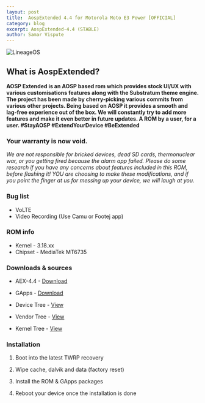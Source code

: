 ```yaml
---
layout: post
title:  AospExtended 4.4 for Motorola Moto E3 Power [OFFICIAL]
category: blog
excerpt: AospExtended-4.4 (STABLE)
author: Samar Vispute
---
```


![LineageOS](http://samarv-121.github.io/images/aex_logo.png)

## What is AospExtended?
**AOSP Extended is an AOSP based rom which provides stock UI/UX with various customisations features along with the Substratum theme engine. The project has been made by cherry-picking various commits from various other projects. Being based on AOSP it provides a smooth and lag-free experience out of the box. We will constantly try to add more features and make it even better in future updates. A ROM by a user, for a user. #StayAOSP #ExtendYourDevice #BeExtended**

### Your warranty is now void.
_We are not responsible for bricked devices, dead SD cards, thermonuclear war, or you getting fired because the alarm app failed.
Please do some research if you have any concerns about features included in this ROM, before flashing it!
YOU are choosing to make these modifications, and if you point the finger at us for messing up your device, we will laugh at you._

### Bug list
* VoLTE
* Video Recording (Use Camu or Footej app)

### ROM info
* Kernel - 3.18.xx
* Chipset - MediaTek MT6735

### Downloads & sources
* AEX-4.4 - [Download](https://androidfilehost.com/?w=files&flid=206630)
* GApps - [Download](http://opengapps.org/?download=true&arch=arm&api=7.1&variant=nano)

* Device Tree - [View](https://github.com/SamarV-121/android_device_motorola_taido_row)
* Vendor Tree - [View](https://github.com/SamarV-121/proprietary_vendor_motorola_taido_row)
* Kernel Tree - [View](https://github.com/SamarV-121/android_kernel_motorola_taido_row)

### Installation
1) Boot into the latest TWRP recovery

2) Wipe cache, dalvik and data (factory reset)

3) Install the ROM & GApps packages

4) Reboot your device once the installation is done
